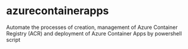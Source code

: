 # azurecontainerapps
Automate the processes of creation, management of Azure Container Registry (ACR) and deployment of Azure Container Apps by powershell script 
